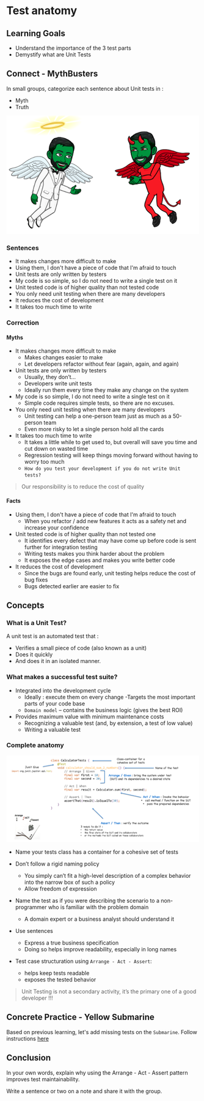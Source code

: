 # Test anatomy
## Learning Goals
- Understand the importance of the 3 test parts
- Demystify what are Unit Tests

## Connect - MythBusters
In small groups, categorize each sentence about Unit tests in :
- Myth
- Truth

![Mythbusters](img/mythbusters.png)

### Sentences
- It makes changes more difficult to make
- Using them, I don't have a piece of code that I'm afraid to touch
- Unit tests are only written by testers
- My code is so simple, so I do not need to write a single test on it
- Unit tested code is of higher quality than not tested code
- You only need unit testing when there are many developers
- It reduces the cost of development
- It takes too much time to write

### Correction
#### Myths
- It makes changes more difficult to make
  - Makes changes easier to make 
  - Let developers refactor without fear (again, again, and again)
- Unit tests are only written by testers 
  - Usually, they don’t… 
  - Developers write unit tests 
  - Ideally run them every time they make any change on the system
- My code is so simple, I do not need to write a single test on it 
  - Simple code requires simple tests, so there are no excuses.
- You only need unit testing when there are many developers 
  - Unit testing can help a one-person team just as much as a 50-person team 
  - Even more risky to let a single person hold all the cards
- It takes too much time to write 
  - It takes a little while to get used to, but overall will save you time and cut down on wasted time 
  - Regression testing will keep things moving forward without having to worry too much 
  - `How do you test your development if you do not write Unit tests?`

> Our responsibility is to reduce the cost of quality

#### Facts
- Using them, I don't have a piece of code that I'm afraid to touch 
  - When you refactor / add new features it acts as a safety net and increase your confidence
- Unit tested code is of higher quality than not tested one 
  - It identifies every defect that may have come up before code is sent further for integration testing 
  - Writing tests makes you think harder about the problem 
  - It exposes the edge cases and makes you write better code
- It reduces the cost of development 
  - Since the bugs are found early, unit testing helps reduce the cost of bug fixes 
  - Bugs detected earlier are easier to fix

## Concepts
### What is a Unit Test?
A unit test is an automated test that :
- Verifies a small piece of code (also known as a unit)
- Does it quickly
- And does it in an isolated manner.

### What makes a successful test suite?
- Integrated into the development cycle 
  - Ideally : execute them on every change
-Targets the most important parts of your code base 
  - `Domain model` – contains the business logic (gives the best ROI)
- Provides maximum value with minimum maintenance costs 
  - Recognizing a valuable test (and, by extension, a test of low value)
  - Writing a valuable test

### Complete anatomy
![Anatomy of a Unit Test](img/calculator-test.png)

- Name your tests class has a container for a cohesive set of tests
- Don’t follow a rigid naming policy
  - You simply can’t fit a high-level description of a complex behavior into the narrow box of such a policy
  - Allow freedom of expression
- Name the test as if you were describing the scenario to a non-programmer who is familiar with the problem domain 
  - A domain expert or a business analyst should understand it
- Use sentences
  - Express a true business specification
  - Doing so helps improve readability, especially in long names

- Test case structuration using `Arrange - Act - Assert`:
  - helps keep tests readable
  - exposes the tested behavior

> Unit Testing is not a secondary activity, it’s the primary one of a good developer !!!

## Concrete Practice - Yellow Submarine
Based on previous learning, let's add missing tests on the `Submarine`.
Follow instructions [here](dive/README.md)


## Conclusion
In your own words, explain why using the Arrange - Act - Assert pattern improves test maintainability. 

Write a sentence or two on a note and share it with the group.